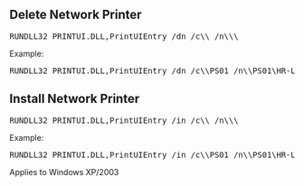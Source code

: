 ## Delete Network Printer

<pre>
RUNDLL32 PRINTUI.DLL,PrintUIEntry /dn /c\\<server> /n\\<server>\<printer share name>
</pre>
Example:

<pre>
RUNDLL32 PRINTUI.DLL,PrintUIEntry /dn /c\\PS01 /n\\PS01\HR-LJ
</pre>
## Install Network Printer

<pre>
RUNDLL32 PRINTUI.DLL,PrintUIEntry /in /c\\<server> /n\\<server>\<printer share name>
</pre>
Example:

<pre>
RUNDLL32 PRINTUI.DLL,PrintUIEntry /in /c\\PS01 /n\\PS01\HR-LJ
</pre>

Applies to Windows XP/2003